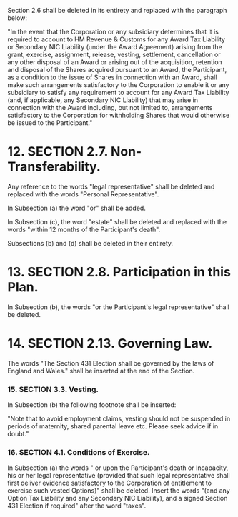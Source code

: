 Section 2.6 shall be deleted in its entirety and replaced with the paragraph below:

"In the event that the Corporation or any subsidiary determines that it is required to account to HM Revenue & Customs for any Award Tax Liability or Secondary NIC Liability (under the Award Agreement) arising from the grant, exercise, assignment, release, vesting, settlement, cancellation or any other disposal of an Award or arising out of the acquisition, retention and disposal of the Shares acquired pursuant to an Award, the Participant, as a condition to the issue of Shares in connection with an Award, shall make such arrangements satisfactory to the Corporation to enable it or any subsidiary to satisfy any requirement to account for any Award Tax Liability (and, if applicable, any Secondary NIC Liability) that may arise in connection with the Award including, but not limited to, arrangements satisfactory to the Corporation for withholding Shares that would otherwise be issued to the Participant."

# 12. SECTION 2.7. Non-Transferability.

Any reference to the words "legal representative" shall be deleted and replaced with the words "Personal Representative".

In Subsection (a) the word "or" shall be added.

In Subsection (c), the word "estate" shall be deleted and replaced with the words "within 12 months of the Participant's death".

Subsections (b) and (d) shall be deleted in their entirety.

# 13. SECTION 2.8. Participation in this Plan.

In Subsection (b), the words "or the Participant's legal representative" shall be deleted.

# 14. SECTION 2.13. Governing Law.

The words "The Section 431 Election shall be governed by the laws of England and Wales." shall be inserted at the end of the Section.

### 15. SECTION 3.3. Vesting.

In Subsection (b) the following footnote shall be inserted:

"Note that to avoid employment claims, vesting should not be suspended in periods of maternity, shared parental leave etc. Please seek advice if in doubt."

### 16. SECTION 4.1. Conditions of Exercise.

In Subsection (a) the words " or upon the Participant's death or Incapacity, his or her legal representative (provided that such legal representative shall first deliver evidence satisfactory to the Corporation of entitlement to exercise such vested Options)" shall be deleted. Insert the words "(and any Option Tax Liability and any Secondary NIC Liability), and a signed Section 431 Election if required" after the word "taxes".
